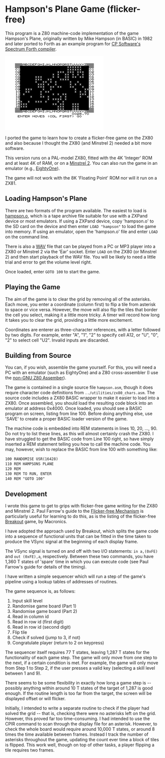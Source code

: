 # Hampson's Plane Game (flicker-free)

This program is a Z80 machine-code implementation of the game Hampson's Plane, originally written by Mike Hampson (in BASIC) in 1982 and later ported to Forth as an example program for [CP Software's Spectrum Forth compiler](https://spectrumcomputing.co.uk/entry/8742/ZX-Spectrum/Spectrum_FORTH). 

![In-game screenshot](hampson.png)

I ported the game to learn how to create a flicker-free game on the ZX80 and also because I thought the ZX80 (and Minstrel 2) needed a bit more software.

This version runs on a PAL-model ZX80, fitted with the 4K 'Integer' ROM and at least 4K of RAM, or on a [Minstrel 2](http://blog.tynemouthsoftware.co.uk/2022/02/minstrel-final-edition-kits.html). You can also run the game in an emulator (e.g., [EightyOne](https://sourceforge.net/projects/eightyone-sinclair-emulator/)).

The game will not work with the 8K 'Floating Point' ROM nor will it run on a ZX81.

## Loading Hampson's Plane

There are two formats of the program available. The easiest to load is [hampson.o](hampson.o), which is a tape archive file suitable for use with a ZXPand device or most emulators. If using a ZXPand device, copy 'hampson.o' to the SD card on the device and then enter `LOAD "hampson"` to load the game into memory. If using an emulator, open the 'hampson.o' file and enter `LOAD` on the command line.

There is also a [WAV](hampson.wav) file that can be played from a PC or MP3 player into a ZX80 or Minstrel 2 via the 'Ear' socket. Enter `LOAD` on the ZX80 (or Minstrel 2) and then start playback of the WAV file. You will be likely to need a little trial and error to get the volume level right.

Once loaded, enter `GOTO 100` to start the game.


## Playing the Game

The aim of the game is to clear the grid by removing all of the asterisks. Each move, you enter a coordinate (column first) to flip a tile from asterisk to space or vice versa. However, the move will also flip the tiles that border the cell you select, making it a little more tricky. A timer will record how long it takes you to clear the grid, providing a little more excitement.

Coordinates are enterer as three-character references, with a letter followed by two digits. For example, enter "A", "1", "2" to specify cell A12, or "U", "0", "2" to select cell "U2". Invalid inputs are discarded.


## Building from Source

You can, if you wish, assemble the game yourself. For this, you will need a PC with an emulator (such as EightyOne) and a Z80 cross-assembler (I use the [non-GNU Z80 Assember](https://savannah.nongnu.org/projects/z80asm)).

The game is contained in a single source file `hampson.asm`, though it does requre character code definitions from `../utilities/zx80_chars.asm`. The source code includes a ZX80 BASIC wrapper to make it easier to load into a ZX80. Once assembled, you should load the resulting code block into an emulator at address 0x4000. Once loaded, you should see a BASIC program on screen, listing from line 100. Before doing anything else, use 'SAVE' to create a proper BASIC loader version of the game. 

The machine code is embedded into REM statements in lines 10, 20, ..., 90. Do not try to list these lines, as this will almost certainly crash the ZX80. I have struggled to get the BASIC code from Line 100 right, so have simply inserted a REM statement telling you how to call the machine code. You may, however, wish to replace the BASIC from line 100 with something like:

```
100 RANDOMISE USR(16428)
110 REM HAMPSONS PLANE
120 REM
130 REM TO RUN, ENTER
140 REM "GOTO 100"
```

## Development

I wrote this game to get to grips with flicker-free game writing for the ZX80 and Minstrel 2. Paul Farrow's guide to the [Flicker-free Mechanism](http://www.fruitcake.plus.com/Sinclair/ZX80/FlickerFree/ZX80_DisplayMechanism.htm) is particularly useful for learning to do this, as is the listing of the flicker-free [Breakout](http://www.fruitcake.plus.com/Sinclair/ZX80/FlickerFree/ZX80_Breakout.htm) game, by Macronics.

I have adopted the approach used by Breakout, which splits the game code into a sequence of functional units that can be fitted in the time taken to produce the VSync signal at the beginning of each display frame.

The VSync signal is turned on and off with two I/O statements: `in a,(0xFE)` and `out (0xFE),a`, respectively. Between these two commands, you have 1,360 T states of 'spare' time in which you can execute code (see Paul Farrow's guide for details of the timing).

I have written a simple sequencer which will run a step of the game's pipeline using a lookup tables of addresses of routines.

The game sequence is, as follows:

1. Input skill level
2. Randomise game board (Part 1)
3. Randomise game board (Part 2)
4. Read in column id
5. Read in row id (first digit)
6. Read in row id (second digit)
7. Flip tile
8. Check if solved (jump to 3, if not)
9. Congratulate player (return to 2 on keypress)

The sequencer itself requires 77 T states, leaving 1,287 T states for the functionality of each game step. The game will only move from one step to the next, if a certain condition is met. For example, the game will only move from Step 1 to Step 2, if the user presses a valid key (selecting a skill level between 1 and 9).

There seems to be some flexibility in exactly how long a game step is -- possibly anything within around 10 T states of the target of 1,287 is good enough. If the routine length is too far from the target, the screen will be displayed offset or will flicker.

Initially, I intended to write a separate routine to check if the player had solved the grid -- that is, checking there were no asterisks left on the grid. However, this proved far too time-consuming. I had intended to use the CPIR command to scan through the display file for an asterisk. However, to check the whole board would require around 10,000 T states, or around 8 times the time available between frames. Instead I track the number of asterisks throughout the game, updating the count ever time a block of tiles is flipped. This work well, though on top of other tasks, a player flipping a tile requires two frames.
